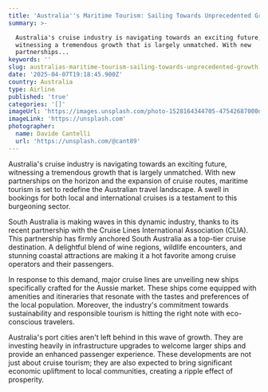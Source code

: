 ```yaml
---
title: 'Australia''s Maritime Tourism: Sailing Towards Unprecedented Growth'
summary: >-

  Australia's cruise industry is navigating towards an exciting future,
  witnessing a tremendous growth that is largely unmatched. With new
  partnerships...
keywords: ''
slug: australias-maritime-tourism-sailing-towards-unprecedented-growth
date: '2025-04-07T19:18:45.900Z'
country: Australia
type: Airline
published: 'true'
categories: '[]'
imageUrl: 'https://images.unsplash.com/photo-1528164344705-47542687000d'
imageLink: 'https://unsplash.com'
photographer:
  name: Davide Cantelli
  url: 'https://unsplash.com/@cant89'
---
```








Australia's cruise industry is navigating towards an exciting future, witnessing a tremendous growth that is largely unmatched. With new partnerships on the horizon and the expansion of cruise routes, maritime tourism is set to redefine the Australian travel landscape. A swell in bookings for both local and international cruises is a testament to this burgeoning sector.

South Australia is making waves in this dynamic industry, thanks to its recent partnership with the Cruise Lines International Association (CLIA). This partnership has firmly anchored South Australia as a top-tier cruise destination. A delightful blend of wine regions, wildlife encounters, and stunning coastal attractions are making it a hot favorite among cruise operators and their passengers.

In response to this demand, major cruise lines are unveiling new ships specifically crafted for the Aussie market. These ships come equipped with amenities and itineraries that resonate with the tastes and preferences of the local population. Moreover, the industry's commitment towards sustainability and responsible tourism is hitting the right note with eco-conscious travelers.

Australia's port cities aren't left behind in this wave of growth. They are investing heavily in infrastructure upgrades to welcome larger ships and provide an enhanced passenger experience. These developments are not just about cruise tourism; they are also expected to bring significant economic upliftment to local communities, creating a ripple effect of prosperity.
